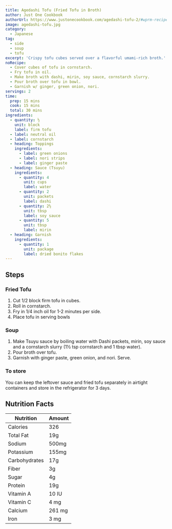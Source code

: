 ```yaml
---
title: Agedashi Tofu (Fried Tofu in Broth)
author: Just One Cookbook
authorUrl: https://www.justonecookbook.com/agedashi-tofu-2/#wprm-recipe-video-container-58567
image: agedashi-tofu.jpg
category:
  - Japanese
tag:
  - side
  - soup
  - tofu
excerpt: 'Crispy tofu cubes served over a flavorful umami-rich broth.'
noRecipe:
  - Cover cubes of tofu in cornstarch.
  - Fry tofu in oil.
  - Make broth with dashi, mirin, soy sauce, cornstarch slurry.
  - Pour broth over tofu in bowl.
  - Garnish w/ ginger, green onion, nori.
servings: 2
time:
  prep: 15 mins
  cook: 15 mins
  total: 30 mins
ingredients:
  - quantity: ½
    unit: block
    label: firm tofu
  - label: neutral oil
  - label: cornstarch
  - heading: Toppings
    ingredients:
      - label: green onions
      - label: nori strips
      - label: ginger paste
  - heading: Sauce (Tsuyu)
    ingredients:
      - quantity: 4
        unit: cups
        label: water
      - quantity: 2
        unit: packets
        label: dashi
      - quantity: 2½
        unit: tbsp
        label: soy sauce
      - quantity: 5
        unit: tbsp
        label: mirin
  - heading: Garnish
    ingredients:
      - quantity: 1
        unit: package
        label: dried bonito flakes
---
```


## Steps

### Fried Tofu

1. Cut 1/2 block firm tofu in cubes.
2. Roll in cornstarch.
3. Fry in 1/4 inch oil for 1-2 minutes per side.
4. Place tofu in serving bowls

### Soup

1. Make Tsuyu sauce by boiling water with Dashi packets, mirin, soy sauce and a cornstarch slurry (1½ tsp cornstarch and 1 tbsp water).
2. Pour broth over tofu.
3. Garnish with ginger paste, green onion, and nori. Serve.

### To store

You can keep the leftover sauce and fried tofu separately in airtight containers and store in the refrigerator for 3 days.

## Nutrition Facts

| Nutrition     | Amount |
| ------------- | ------ |
| Calories      | 326    |
| Total Fat     | 19g    |
| Sodium        | 500mg  |
| Potassium     | 155mg  |
| Carbohydrates | 17g    |
| Fiber         | 3g     |
| Sugar         | 4g     |
| Protein       | 19g    |
| Vitamin A     | 10 IU  |
| Vitamin C     | 4 mg   |
| Calcium       | 261 mg |
| Iron          | 3 mg   |
